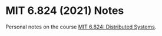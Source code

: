 # MIT 6.824 (2021) Notes

Personal notes on the course [MIT 6.824: Distributed Systems](https://pdos.csail.mit.edu/6.824/).